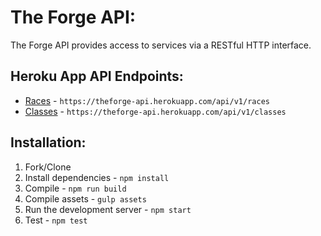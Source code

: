 # The Forge API:

The Forge API provides access to services via a RESTful HTTP interface.

## Heroku App API Endpoints:
- [Races](https://theforge-api.herokuapp.com/api/v1/races) -  `https://theforge-api.herokuapp.com/api/v1/races`
- [Classes](https://theforge-api.herokuapp.com/api/v1/classes) -  `https://theforge-api.herokuapp.com/api/v1/classes`

## Installation:
1. Fork/Clone
2. Install dependencies - `npm install`
3. Compile - `npm run build`
4. Compile assets - `gulp assets`
5. Run the development server - `npm start`
6. Test - `npm test`